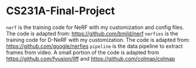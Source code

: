 # CS231A-Final-Project

`nerf` is the training code for NeRF with my customization and config files. The code is adapted from: https://github.com/bmild/nerf
`nerfies` is the training code for D-NeRF with my customization. The code is adapted from: https://github.com/google/nerfies
`pipeline` is the data pipeline to extract frames from video. A small portion of the code is adapted from https://github.com/fyusion/llff and https://github.com/colmap/colmap